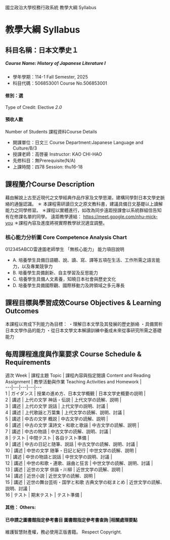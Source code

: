國立政治大學校務行政系統 教學大綱 Syllabus
# 教學大綱 Syllabus
##  科目名稱：日本文學史１
#####  Course Name: History of Japanese Literature Ⅰ
  * 學年學期：114-1 Fall Semester, 2025 
  * 科目代碼：506853001 Course No.506853001
#### 修別：選
Type of Credit: Elective 
_2.0_
#### 預收人數
Number of Students
課程資料Course Details
  * 開課單位：日文三 Course Department:Japanese Language and Culture/B/3 
  * 授課老師：高啓豪 Instructor: KAO CHI-HAO 
  * 先修科目：無Prerequisite(N/A)
  * 上課時間：四78 Session: thu16-18
##  課程簡介Course Description
藉由解說上古至近現代之文學經典作品作家及文學思潮，建構同學對日本文學史脈絡的通盤認識。
＊ 本課程需研讀日文之原文教科書，建議具備日文基礎以上讀解能力之同學修習。
＊課程以實體進行，如改為同步遠距授課會以系統群組信告知有在修課名單的同學。
遠距教學連結： https://meet.google.com/nhu-mjck-you
＊課程內容及進度將視實際教學狀況適宜調整。
###  核心能力分析圖 Core Competence Analysis Chart
012345ABCD雷達圖老師學生
「無核心能力」 
能力項目說明
  * A. 培養學生具備日語聽、說、讀、寫、譯等五項在生活、工作所需之語言能力，以及專業競爭力
  * B. 培養學生具備創新、自主學習及反思能力
  * C. 培養學生具備人文素養，知曉日本社會與歷史文化
  * D. 培養學生具備國際觀、國際移動力及跨領域之多元專長
##  課程目標與學習成效Course Objectives & Learning Outcomes 
本課程以育成下列能力為目標：
・理解日本文學及其發展的歷史脈絡
・具備賞析日本文學作品的能力
・從日本文學文本解讀訓練中養成未來從事研究所需之基礎能力
##  每周課程進度與作業要求 Course Schedule & Requirements
週次 Week |  課程主題 Topic |  課程內容與指定閱讀 Content and Reading Assignment |  教學活動與作業 Teaching Activities and Homework |   
---|---|---|---|---  
1 |  ガイダンス |  授業の進め方、日本文学概観 |  日本文学史概要の説明 |   
2 |  講述 |  上代の文学 神話・伝説 |  上代文学の読解、説明 |   
3 |  講述 |  上代の文学 説話 |  上代文学の説明、討議 |   
4 |  講述 |  上代歌謡と万葉集 |  上代文学の読解、説明、討議 |   
5 |  講述 |  中古の文学 概説 | 中古文学の読解、説明 |   
6 |  講述 |  中古の文学 漢詩文・和歌と歌謡 |  中古文学の読解、説明 |   
7 |  講述 |  中古の物語 |  中古文学の読解、説明、討議 |   
8 |  テスト |  中間テスト |  各自テスト準備 |   
9 |  講述 |  中古の日記と随筆、説話 |  中古文学の読解、説明、討議 |   
10 |  講述 |  中世の文学 随筆・日記と紀行 |  中世文学の読解、説明 |   
11 |  講述 |  中世の物語と説話 |  中世文学の説明、討議 |   
12 |  講述 |  中世の和歌・連歌、謡曲と狂言 |  中世文学の読解、説明、討議 |   
13 |  講述 |  近世の文学 俳諧・川柳 |  近世文学の読解、説明 |   
14 |  講述 |  近世小説 |  近世文学の読解、説明 |   
15 |  講述 |  近世の舞台芸術・国学と和歌 古典文学の総まとめ |  近世文学の読解、説明、討議 |   
16 |  テスト |  期末テスト |  テスト準備 |   
####  其他： Others:
####  已申請之圖書館指定參考書目  圖書館指定參考書查詢 |相關處理要點
維護智慧財產權，務必使用正版書籍。 Respect Copyright.